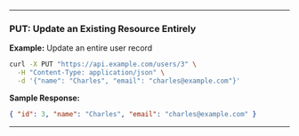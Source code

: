 ---

### PUT: Update an Existing Resource Entirely

**Example:** Update an entire user record

```bash
curl -X PUT "https://api.example.com/users/3" \
  -H "Content-Type: application/json" \
  -d '{"name": "Charles", "email": "charles@example.com"}'
```

**Sample Response:**

```json
{ "id": 3, "name": "Charles", "email": "charles@example.com" }
```

---